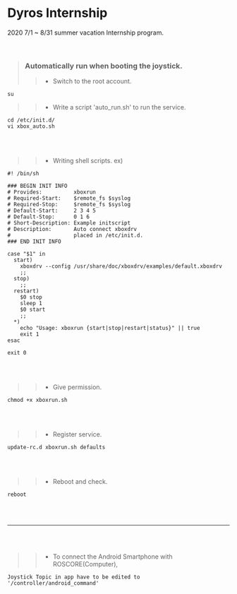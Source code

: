 Dyros Internship  
============  


2020 7/1 ~ 8/31 summer vacation Internship program.    
<br/><br/>



> ### Automatically run when booting the joystick.    
> > + Switch to the root account.
```
su
```
>  
>  
>  
>  
>	> + Write a script 'auto_run.sh' to run the service.     
```
cd /etc/init.d/
vi xbox_auto.sh
```     
<br/><br/>



> > + Writing shell scripts.
> ex)
```
#! /bin/sh

### BEGIN INIT INFO
# Provides:          xboxrun
# Required-Start:    $remote_fs $syslog
# Required-Stop:     $remote_fs $syslog
# Default-Start:     2 3 4 5
# Default-Stop:      0 1 6
# Short-Description: Example initscript
# Description:       Auto connect xboxdrv
#                    placed in /etc/init.d.
### END INIT INFO

case "$1" in
  start)
	xboxdrv --config /usr/share/doc/xboxdrv/examples/default.xboxdrv
	;;
  stop)
	;;
  restart)
	$0 stop
	sleep 1
	$0 start
	;;
  *)
	echo "Usage: xboxrun {start|stop|restart|status}" || true
	exit 1
esac

exit 0
```
<br/><br/>



>	> + Give permission.     
```
chmod +x xboxrun.sh
```     
<br/><br/>



>	> + Register service.     
```
update-rc.d xboxrun.sh defaults
```     
<br/><br/>



>	> + Reboot and check.     
```
reboot
```
<br/><br/>

----------
<br/><br/>

>	> + To connect the Android Smartphone with ROSCORE(Computer),     
```
Joystick Topic in app have to be edited to '/controller/android_command' 
```
<br/><br/>

